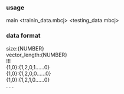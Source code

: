 ### usage
main \<trainin_data.mbcj\> \<testing_data.mbcj\>

### data format
size:{NUMBER}<br>
vector_length:(NUMBER}<br>
!!!<br>
{1,0}:{1,2,0,1......0}<br>
{1,0}:{1,2,0,0......0}<br>
{1,0}:{1,2,1,0......0}<br>
.
.
.


